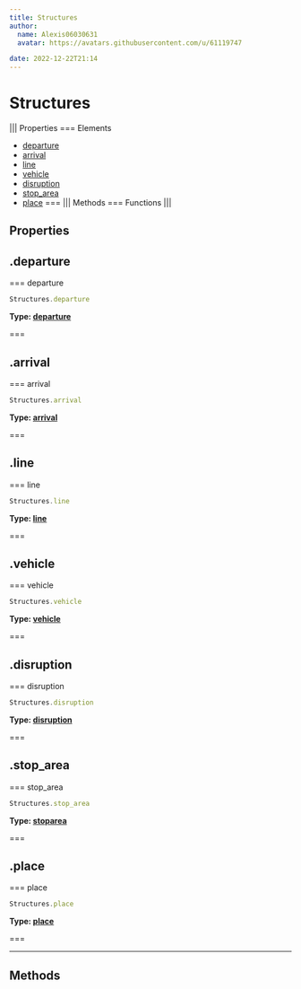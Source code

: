 ```yaml
---
title: Structures
author:
  name: Alexis06030631
  avatar: https://avatars.githubusercontent.com/u/61119747

date: 2022-12-22T21:14
---
```


# Structures

||| Properties
=== Elements
- [departure](#departure)
- [arrival](#arrival)
- [line](#line)
- [vehicle](#vehicle)
- [disruption](#disruption)
- [stop_area](#stop_area)
- [place](#place)
===
||| Methods
=== Functions
|||
## Properties
## .departure

=== departure




```javascript
Structures.departure
```
**Type: [departure](../structures/departure)**

===

## .arrival

=== arrival




```javascript
Structures.arrival
```
**Type: [arrival](../structures/arrival)**

===

## .line

=== line




```javascript
Structures.line
```
**Type: [line](../structures/line)**

===

## .vehicle

=== vehicle




```javascript
Structures.vehicle
```
**Type: [vehicle](../structures/vehicle)**

===

## .disruption

=== disruption




```javascript
Structures.disruption
```
**Type: [disruption](../structures/disruption)**

===

## .stop_area

=== stop_area




```javascript
Structures.stop_area
```
**Type: [stoparea](../structures/stoparea)**

===

## .place

=== place




```javascript
Structures.place
```
**Type: [place](../structures/place)**

===

---
## Methods
